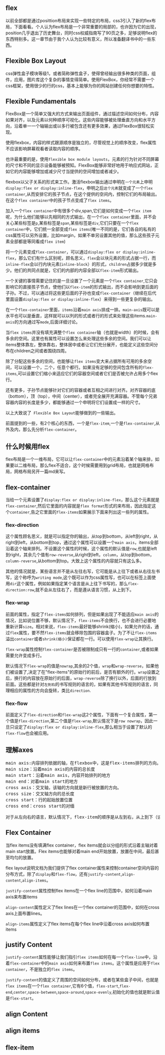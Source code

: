 ## flex ##
以前全部都是通过posittion布局来实现一些特定的布局，css3引入了新的flex布局，下面看看。个人认为flex布局是一个非常重要的局部的，也许因为它的出现，position几乎退出了历史舞台，同时css权威指南写了90页之多，足够说明flex的东西特别多。这一章节由于我个人认为比较有意义，所以准备翻译书中的一些东西。
## Flexible Box Layout ##
css弹性盒子模块等级1，或者简称弹性盒子，使得曾经输出很多种类的页面，组件，应用，图片库这个复杂的事情变得简单。使用FlexBox，你经常不需要一个css框架，使用很少的行的css，基本上能够为你的网站创建任何你想要的特性。
## Flexible Fundamentals ##
FlexBox是一个简单又强大的方式来输出页面组件，通过描述空间如何分布，内容如果对齐，以及元素以何种顺序可视化。这些内容能够被处理垂直方向和水平方向，沿着单一一个轴输出或以多行被包含还有更多效果，通过FlexBox很轻松实现。

使用flexbox，内容的样式跟源顺序是独立的，尽管视觉上的顺序改变，flex属性不应该影响屏幕观看者读取内容的顺序。

也许最重要的是，使用`flexible box module layouts`，元素的行为针对不同屏幕的尺寸和不同的显示设备能够被预知。FlexBox能够非常好地用于响应式网站，正如它的内容能够增加或减少尺寸当提供的空间增加或者减少。

flexbox以父子关系的形式来工作。激活flexbox输出通过申明在`一个元素`上申明`display:flex or display:inline-flex`，申明之后`这个元素`就变成了一个`flex container`,从而安排它的孩子节点，在这个提供的空间内，控制它们的布局输出。在这个`flex container`中的孩子节点变成了`flex items`。

加入一个`flex container`中有很多个div,span,它们是如何变成一个`flex item`呢，为什么他们能够以先相同的方式输出，在一个`flex container`里面，并不会关心某些标签是`p`,某些标签是`span`,某些标签是`div`,它们只要在一个`flex container`中，它们统一全部变成`flex items`(唯一不同的是，它们各自的私有的css属性可以另外设置，比如margin，如果不单另设置其他的值，那么这些孩子元素全部都是等同看成`flex item`)

将一个元素变成`flex-container`，可以通过`display:flex or display:inline-flex`，那么它们有什么区别呢，顾名思义，`flex`会以块元素的形式占据一行，而`inline-flex`会以行内块元素(`inline-block`）的形式，`children`占据多少就是多少。他们的共同点就是，它们的内部的内容全部以`flex-item`形式输出。

一个关键的事情需要记住的是一旦设置了一个元素是一个`flex container`,它只会影响它的直接孩子节点，使他们以`flex-item`的形式输出，而不会影响到更后面的子孙。不过，可以通过将这些更后面的子孙也变成`flex-container`（继续在后代里面设置`display:flex or display:inline-flex`）来得到一些更复杂的输出。

在一个`flex-container`里面，`items`沿着`main axis`排成一排。`main-axis`既可以是水平也可以是垂直，这样就可以以列的形式或者行的形式来处理这些items.`main-axis`的方向通过写`mode`,后面详细讨论。

当`flex items`并没有填充满整个`flex container`轴（也就是width）的时候，会有多余的空间。这里也有属性可以设置怎么来处理这些多余的空间。我们可以让items整体靠左，整体靠右，整体居中或者让它们充分展开，也能定义这些空间分布在children之间或者围绕四周。

除了分配这些多余的空间，也能够让`flex items`变大来占据所有可用的多余空间，可以设置一个，二个，任意个都行。如果没有足够的空间包含所有的`flex-items`,可以设置它们缩小来适应它们的容器空间或者它们是否被允许占用多个flex行。

还有更多，子孙节点能够针对它们的容器或者互相之间进行对齐。对齐容器的底（bottom），顶（top），中间（center），或者完全展开充满容器。不管每个兄弟容器内容的长度是多少，都能够通过一个申明将它们设置成一样的尺寸。

以上大致说了` Flexible Box Layout`能够做到的一些输出。

前面提到的一些，有2个核心的东西，一个是`flex-item`,一个是`flex-container`,从外及内，那么先分析`flex-container`。
## 什么时候用flex ##
flex布局是一个一维布局，它可以让`flex-container`中的元素沿着某个轴来排，如果要以二维布局，那么flex不适合，这个时候需要用到grid布局，也就是网格布局，网格布局另开一篇md来写。
## flex-container ##
当给一个元素设置了`display:flex or display:inline-flex`，那么这个元素就是`flex-container`,然后它里面的内容就是`flex format`形式的来布局，因此指定这个`container`,告之它里面的`flex-items`如果展示下面来列出这一些列的属性。
### flex-direction ###
这个属性顾名思义，就是可以指定你的输出，从top到bottom，从left到right，从right到left，从bottom到top，通过这个属性可以设置一个`main axis`，items全部沿着这个轴来排列。不设置这个属性的时候，这个属性的默认值是`row`,也就是left到right，其余几个值有`row-reverse`,从right到left，`column`，从top到bottom，`column-reverse`,从bottom到top。大致上这个属性的内容就只有这么多。

其他的情况就是，某些语言并不是从左往右写，它可能是从上往下或者从右往左书写，这个称呼为`writing mode`,这个既可以作为css属性写，也可以在标签上面使用`dir`这个属性，例如如果指定某个语言是从上往下书写的，那么`flex-direction:row`,就不会从左往右了，而是遵从语言习惯，从上到下。
### flex-wrap ###
前面的属性，指定了`flex-items`如何排列，但是如果出现了不能适应`main axis`的情况，比如说位置不够，默认情况下，`flex-items`不会换行，也不会进行必要地重新计算`size`。相对来说，`flex-items`最好能够shrink(缩小)，如果允许的话，通过`flex`属性，要不然`flex-items`就会移除包围的容器盒子。为了不让`flex-items`溢出`container`或者`shrink(缩小)`保证都在一行。可以使用`flex-wrap`让其换行。

`flex-wrap`属性控制`flex-container`是否被限制成只有一行的`container`,或者如果需要允许变成多行。

默认情况下`flex-wrap`的值是`nowrap`,其余的2个值，`wrap`和`wrap-reverse`，如果他们被设置了,决定了在"flex-items"的原始行的前后，是否有额外的行。`wrap`设置之后，换行的内容放在原始行的后面，`wrap-reverse`除了换行以外，后面的行放到前面。这些都是针对`左到右`的书写规则的语言的，如果有其他书写规则的语言，同理相应的属性的方向会旋转，类比`direction`.

### flex-flow ###
前面定义了`flex-direction`和`flex-wrap`这2个属性，下面有一个复合属性，第一个值是`flex-direction`,第二个值是`flex-wrap`,默认情况下是`row nowrap`，因此一旦只设定了`display:flex or display:inline-flex`,那么相当于设置了默认的`flex-flow`也会被应用。

## 理解axes ##
<pre>
main axis:内容排列依据的轴，在flexbox中，这是flex-items排列的方向。
main size：沿着main axis的内容的总长度
main start：沿着main axis，内容开始排列的地方
main end：对着main start的地方
cross axis：交叉轴，该轴的方向就是新行被放置的方向。
cross size：交叉轴方向的总长度
cross start：行的起始放置位置
cross end：cross start的对缅

对于从左向右的语言，默认情况下，flex-item的顺序是从左到右，从上到下（设置了换行），也就是main start到main end，cross start到cross end，那么可以知道优先摆放item的位置是main start和cross start，因此有可能空出来的位置就是main end和cross end。好，这一部分空的地方，能不能控制呢，答案是，可以。
</pre>
## Flex Container ##
当flex items没有填满flex container，flex items就会以分组的形式沿着主轴对着main start放置。Flex items也能够对着main end开始放置，放置在中间，最后甚至均匀的放置。

flex layout说明文档为我们提供了flex container属性来控制container空间内容的分布方式，除了`display`和`flex-flow`，还有`justify-content`,`align-content`,`align-items`。

`justify-content`属性控制flex items在一个flex line的范围中，如何沿着main axis来布置items

`align-content`属性定义了flex lines在一个flex container的范围中，如何在cross axis上面布置lines。

`align-items`属性定义了flex items在每个flex line中沿着cross axis如何布置items

## justify Content ##
`justify-content`属性能够让我们指引`flex items`如何在每一个`flex-line`中，沿着`flex-container`中的`main axis`如何来布置`flex items`。这个属性是应用于`flex container`，不是独立的`flex items`。

`justify-content`的值定义了周围的空间如何分布，或者在某些盒子中间，也就是`flex items`在一个`flex container`,它有6个值，`flex-start`,`flex-end`,`center`,`space-between`,`space-around`,`space-evenly`,初始化的值也就是默认值是`flex-start`。



## align Content ##
## align items ##


## flex-item ##